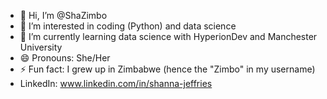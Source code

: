 - 👋 Hi, I’m @ShaZimbo
- 👀 I’m interested in coding (Python) and data science
- 🌱 I’m currently learning data science with HyperionDev and Manchester University
- 😄 Pronouns: She/Her
- ⚡ Fun fact: I grew up in Zimbabwe (hence the "Zimbo" in my username)
- LinkedIn: www.linkedin.com/in/shanna-jeffries

<!---
ShaZimbo/ShaZimbo is a ✨ special ✨ repository because its `README.md` (this file) appears on your GitHub profile.
You can click the Preview link to take a look at your changes.
--->
